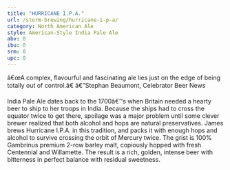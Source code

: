 ```yaml
---
title: "HURRICANE I.P.A."
url: /storm-brewing/hurricane-i-p-a/
category: North American Ale
style: American-Style India Pale Ale
abv: 0
ibu: 0
srm: 0
upc: 0
---
```

â€œA complex, flavourful and fascinating ale lies just on the edge of being totally out of control.â€ â€”Stephan Beaumont, Celebrator Beer News

India Pale Ale dates back to the 1700â€™s when Britain needed a hearty beer to ship to her troops in India. Because the ships had to cross the equator twice to get there, spoilage was a major problem until some clever brewer realized that both alcohol and hops are natural preservatives. James brews Hurricane I.P.A. in this tradition, and packs it with enough hops and alcohol to survive crossing the orbit of Mercury twice. The grist is 100% Gambrinus premium 2-row barley malt, copiously hopped with fresh Centennial and Willamette. The result is a rich, golden, intense beer with bitterness in perfect balance with residual sweetness.
